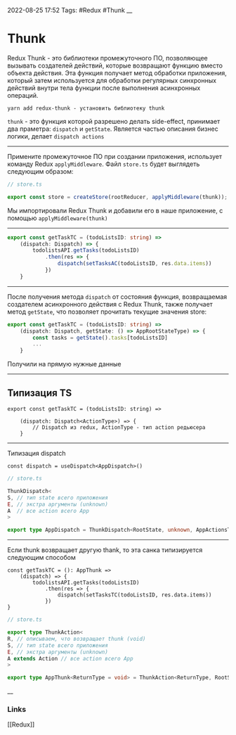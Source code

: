 2022-08-25 17:52
Tags: #Redux #Thunk
__
# Thunk
Redux Thunk - это библиотеки промежуточного ПО, позволяющее вызывать создателей действий, которые возвращают функцию вместо объекта действия. Эта функция получает метод обработки приложения, который затем используется для обработки регулярных синхронных действий внутри тела функции после выполнения асинхронных операций.

```
yarn add redux-thunk - установить библиотеку thunk
```
`thunk` - это функция которой разрешено делать side-effect, принимает два праметра: `dispatch` и `getState`. Является частью описания бизнес логики, делает `dispatch actions` 

---
Примените промежуточное ПО при создании приложения, использует команду Redux `applyMiddleware`. Файл `store.ts` будет выглядеть следующим образом:
```ts
// store.ts

export const store = createStore(rootReducer, applyMiddleware(thunk));
```
Мы импортировали Redux Thunk и добавили его в наше приложение, с помощью `applyMiddleware(thunk)`

---
```ts
export const getTaskTC = (todoListsID: string) =>  
    (dispatch: Dispatch) => {  
        todolistsAPI.getTasks(todoListsID)  
            .then(res => {  
                dispatch(setTasksAC(todoListsID, res.data.items))  
            })  
    }
```
---
После получения метода `dispatch` от состояния функция, возвращаемая создателем асинхронного действия с Redux Thunk, также получает метод `getState`, что позволяет прочитать текущие значения store:
```ts
export const getTaskTC = (todoListsID: string) =>  
    (dispatch: Dispatch, getState: () => AppRootStateType) => {
		const tasks = getState().tasks[todoListsID]
        ...
    }
```
Получили на прямую нужные данные

---
## Типизация TS
```tsx
export const getTaskTC = (todoListsID: string) =>
	
    (dispatch: Dispatch<ActionType>) => {
		// Dispatch из redux, ActionType - тип action редьюсера
    }
```
---
Типизация dispatch
```tsx
const dispatch = useDispatch<AppDispatch>()
```
```ts
// store.ts

ThunkDispatch<
S, // тип state всего приложения
E, // экстра аргументы (unknown)
A  // все action всего App
>

export type AppDispatch = ThunkDispatch<RootState, unknown, AppActionsType>
```
---
Если thunk возвращает другую thank, то эта санка типизируется следующим способом
```tsx
const getTaskTC = (): AppThunk =>
    (dispatch) => {
        todolistsAPI.getTasks(todoListsID)  
            .then(res => {  
                dispatch(setTasksTC(todoListsID, res.data.items))  
            })  
}
```
```ts
// store.ts

export type ThunkAction<
R, // описываем, что возвращает thunk (void)
S, // тип state всего приложения
E, // экстра аргументы (unknown)
A extends Action // все action всего App
>

export type AppThunk<ReturnType = void> = ThunkAction<ReturnType, RootState, unknown, AnyAction>
```

__
### Links
[[Redux]]